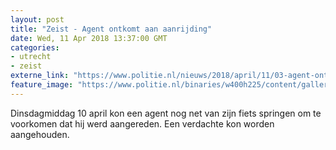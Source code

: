 ```yaml
---
layout: post
title: "Zeist - Agent ontkomt aan aanrijding"
date: Wed, 11 Apr 2018 13:37:00 GMT
categories: 
- utrecht 
- zeist 
externe_link: "https://www.politie.nl/nieuws/2018/april/11/03-agent-ontkomt-aan-aanrijding.html"
feature_image: "https://www.politie.nl/binaries/w400h225/content/gallery/politie/stockfotos/at-bikers-me/politiebikes.jpg"
---
```


Dinsdagmiddag 10 april kon een agent nog net van zijn fiets springen om te voorkomen dat hij werd aangereden. Een verdachte kon worden aangehouden.
